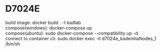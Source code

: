 # D7024E

build image: docker build . -t kadlab <br>
compose(windows): docker-compose up <br>
compose(ubuntu): sudo docker-compose --compatibility up -d <br>
connect to container cli: sudo docker exec -it d7024e_kademliaNodes_1 /bin/sh